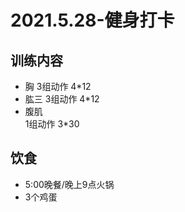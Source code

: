 # 2021.5.28-健身打卡
## 训练内容
- 胸 
3组动作 4*12
- 肱三
3组动作 4*12
- 腹肌  
1组动作 3*30
## 饮食
- 5:00晚餐/晚上9点火锅
- 3个鸡蛋